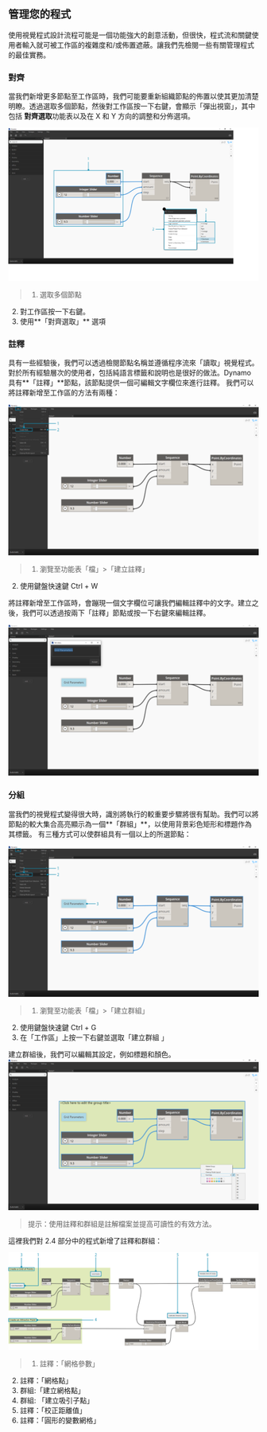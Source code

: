 

## 管理您的程式

使用視覺程式設計流程可能是一個功能強大的創意活動，但很快，程式流和關鍵使用者輸入就可被工作區的複雜度和/或佈置遮蔽。讓我們先檢閱一些有關管理程式的最佳實務。

### 對齊

當我們新增更多節點至工作區時，我們可能要重新組織節點的佈置以使其更加清楚明瞭。透過選取多個節點，然後對工作區按一下右鍵，會顯示「彈出視窗」，其中包括 **對齊選取**功能表以及在 X 和 Y 方向的調整和分佈選項。

![對齊](images/3-4/00-Align.png)

> 1. 選取多個節點
2. 對工作區按一下右鍵。
3. 使用**「對齊選取」** 選項

### 註釋

具有一些經驗後，我們可以透過檢閱節點名稱並遵循程序流來「讀取」視覺程式。對於所有經驗層次的使用者，包括純語言標籤和說明也是很好的做法。Dynamo 具有**「註釋」**節點，該節點提供一個可編輯文字欄位來進行註釋。 我們可以將註釋新增至工作區的方法有兩種：

![註釋](images/3-4/01-Notes01.png)

> 1. 瀏覽至功能表「檔」>「建立註釋」
2. 使用鍵盤快速鍵 Ctrl + W

將註釋新增至工作區時，會蹦現一個文字欄位可讓我們編輯註釋中的文字。建立之後，我們可以透過按兩下「註釋」節點或按一下右鍵來編輯註釋。

![註釋編輯](images/3-4/02-Notes02.png)

### 分組

當我們的視覺程式變得很大時，識別將執行的較重要步驟將很有幫助。我們可以將節點的較大集合高亮顯示為一個**「群組」**，以使用背景彩色矩形和標題作為其標籤。 有三種方式可以使群組具有一個以上的所選節點：

![群組](images/3-4/04-Groups01.png)

> 1. 瀏覽至功能表「檔」>「建立群組」
2. 使用鍵盤快速鍵 Ctrl + G
3. 在「工作區」上按一下右鍵並選取「建立群組 」

建立群組後，我們可以編輯其設定，例如標題和顏色。![群組設定](images/3-4/05-Groups02.png)

> 提示：使用註釋和群組是註解檔案並提高可讀性的有效方法。

這裡我們對 2.4 部分中的程式新增了註釋和群組：

![分組範例](images/3-4/03-Groups00.png)

> 1. 註釋：「網格參數」
2. 註釋：「網格點」
3. 群組:「建立網格點」
4. 群組: 「建立吸引子點」
5. 註釋：「校正距離值」
6. 註釋：「圓形的變數網格」


